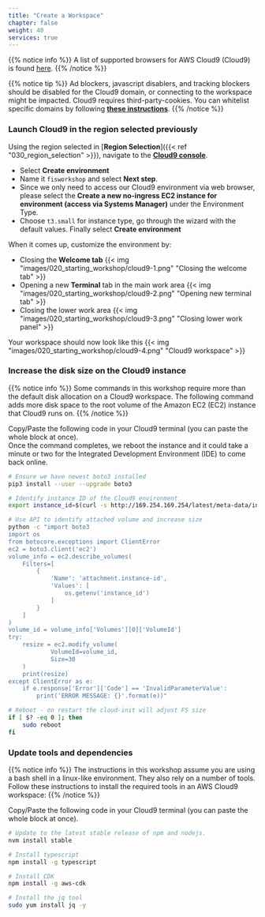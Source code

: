 ```yaml
---
title: "Create a Workspace"
chapter: false
weight: 40
services: true
---
```


{{% notice info %}}
A list of supported browsers for AWS Cloud9 (Cloud9) is found [here]( https://docs.aws.amazon.com/cloud9/latest/user-guide/browsers.html).
{{% /notice %}}

{{% notice tip %}}
Ad blockers, javascript disablers, and tracking blockers should be disabled for the Cloud9 domain, or connecting to the workspace might be impacted. Cloud9 requires third-party-cookies. You can whitelist specific domains by following [**these instructions**]( https://docs.aws.amazon.com/cloud9/latest/user-guide/troubleshooting.html#troubleshooting-env-loading).
{{% /notice %}}

### Launch Cloud9 in the region selected previously

Using the region selected in [**Region Selection**]({{< ref "030_region_selection" >}}), navigate to the [**Cloud9 console**](https://console.aws.amazon.com/cloud9).

- Select **Create environment**
- Name it `fisworkshop` and select **Next step**.
- Since we only need to access our Cloud9 environment via web browser, please select the **Create a new no-ingress EC2 instance for environment (access via Systems Manager)** under the Environment Type.
- Choose `t3.small` for instance type, go through the wizard with the default values. Finally select **Create environment**

When it comes up, customize the environment by:

- Closing the **Welcome tab**
{{< img "images/020_starting_workshop/cloud9-1.png" "Closing the welcome tab" >}}
- Opening a new **Terminal** tab in the main work area
{{< img "images/020_starting_workshop/cloud9-2.png" "Opening new terminal tab" >}}
- Closing the lower work area
{{< img "images/020_starting_workshop/cloud9-3.png" "Closing lower work panel" >}}

Your workspace should now look like this
{{< img "images/020_starting_workshop/cloud9-4.png" "Cloud9 workspace" >}}

### Increase the disk size on the Cloud9 instance

{{% notice info %}}
Some commands in this workshop require more than the default disk allocation on a Cloud9 workspace. The following command adds more disk space to the root volume of the Amazon EC2 (EC2) instance that Cloud9 runs on. 
{{% /notice %}}

Copy/Paste the following code in your Cloud9 terminal (you can paste the whole block at once).  
Once the command completes, we reboot the instance and it could take a minute or two for the Integrated Development Environment (IDE) to come back online.

```bash
# Ensure we have newest boto3 installed
pip3 install --user --upgrade boto3

# Identify instance ID of the Cloud9 environment
export instance_id=$(curl -s http://169.254.169.254/latest/meta-data/instance-id)

# Use API to identify attached volume and increase size
python -c "import boto3
import os
from botocore.exceptions import ClientError 
ec2 = boto3.client('ec2')
volume_info = ec2.describe_volumes(
    Filters=[
        {
            'Name': 'attachment.instance-id',
            'Values': [
                os.getenv('instance_id')
            ]
        }
    ]
)
volume_id = volume_info['Volumes'][0]['VolumeId']
try:
    resize = ec2.modify_volume(    
            VolumeId=volume_id,    
            Size=30
    )
    print(resize)
except ClientError as e:
    if e.response['Error']['Code'] == 'InvalidParameterValue':
        print('ERROR MESSAGE: {}'.format(e))"

# Reboot - on restart the cloud-init will adjust FS size
if [ $? -eq 0 ]; then
    sudo reboot
fi
```

### Update tools and dependencies

{{% notice info %}}
The instructions in this workshop assume you are using a bash shell in a linux-like environment. They also rely on a number of tools. Follow these instructions to install the required tools in an AWS Cloud9 workspace:
{{% /notice %}}

Copy/Paste the following code in your Cloud9 terminal (you can paste the whole block at once).

```bash
# Update to the latest stable release of npm and nodejs.
nvm install stable 

# Install typescript
npm install -g typescript

# Install CDK
npm install -g aws-cdk

# Install the jq tool
sudo yum install jq -y
```
